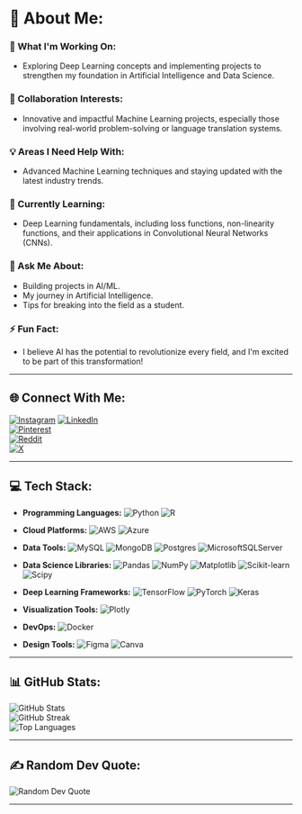 
# 💫 About Me:

### 🚀 What I'm Working On:

- Exploring Deep Learning concepts and implementing projects to strengthen my foundation in Artificial Intelligence and Data Science.

### 🤝 Collaboration Interests:

- Innovative and impactful Machine Learning projects, especially those involving real-world problem-solving or language translation systems.

### 💡 Areas I Need Help With:

- Advanced Machine Learning techniques and staying updated with the latest industry trends.

### 🌱 Currently Learning:

- Deep Learning fundamentals, including loss functions, non-linearity functions, and their applications in Convolutional Neural Networks (CNNs).

### 💬 Ask Me About:

- Building projects in AI/ML.
- My journey in Artificial Intelligence.
- Tips for breaking into the field as a student.

### ⚡ Fun Fact:

- I believe AI has the potential to revolutionize every field, and I'm excited to be part of this transformation!

---

## 🌐 Connect With Me:

[![Instagram](https://img.shields.io/badge/Instagram-%23E4405F.svg?logo=Instagram&logoColor=white)](https://instagram.com/mdshahid.27) 
[![LinkedIn](https://img.shields.io/badge/LinkedIn-%230077B5.svg?logo=linkedin&logoColor=white)](https://www.linkedin.com/in/mohammed-shahid-s-3b564229b/)  
[![Pinterest](https://img.shields.io/badge/Pinterest-%23E60023.svg?logo=Pinterest&logoColor=white)](https://pinterest.com/shahidsmohammed47)  
[![Reddit](https://img.shields.io/badge/Reddit-%23FF4500.svg?logo=Reddit&logoColor=white)](https://reddit.com/user/Mr_Vampire17)  
[![X](https://img.shields.io/badge/X-black.svg?logo=X&logoColor=white)](https://x.com/Md_Shah1d)

---

## 💻 Tech Stack:

- **Programming Languages:**
  ![Python](https://img.shields.io/badge/python-3670A0?style=plastic&logo=python&logoColor=ffdd54) ![R](https://img.shields.io/badge/r-%23276DC3.svg?style=plastic&logo=r&logoColor=white)

- **Cloud Platforms:**
  ![AWS](https://img.shields.io/badge/AWS-%23FF9900.svg?style=plastic&logo=amazon-aws&logoColor=white) ![Azure](https://img.shields.io/badge/azure-%230072C6.svg?style=plastic&logo=microsoftazure&logoColor=white)

- **Data Tools:**
  ![MySQL](https://img.shields.io/badge/mysql-4479A1.svg?style=plastic&logo=mysql&logoColor=white) ![MongoDB](https://img.shields.io/badge/MongoDB-%234ea94b.svg?style=plastic&logo=mongodb&logoColor=white) ![Postgres](https://img.shields.io/badge/postgres-%23316192.svg?style=plastic&logo=postgresql&logoColor=white) ![MicrosoftSQLServer](https://img.shields.io/badge/Microsoft%20SQL%20Server-CC2927?style=plastic&logo=microsoft%20sql%20server&logoColor=white)

- **Data Science Libraries:**
  ![Pandas](https://img.shields.io/badge/pandas-%23150458.svg?style=plastic&logo=pandas&logoColor=white) ![NumPy](https://img.shields.io/badge/numpy-%23013243.svg?style=plastic&logo=numpy&logoColor=white) ![Matplotlib](https://img.shields.io/badge/Matplotlib-%23ffffff.svg?style=plastic&logo=Matplotlib&logoColor=black) ![Scikit-learn](https://img.shields.io/badge/scikit--learn-%23F7931E.svg?style=plastic&logo=scikit-learn&logoColor=white) ![Scipy](https://img.shields.io/badge/SciPy-%230C55A5.svg?style=plastic&logo=scipy&logoColor=white)

- **Deep Learning Frameworks:**
  ![TensorFlow](https://img.shields.io/badge/TensorFlow-%23FF6F00.svg?style=plastic&logo=TensorFlow&logoColor=white) ![PyTorch](https://img.shields.io/badge/PyTorch-%23EE4C2C.svg?style=plastic&logo=PyTorch&logoColor=white) ![Keras](https://img.shields.io/badge/Keras-%23D00000.svg?style=plastic&logo=Keras&logoColor=white)

- **Visualization Tools:**
  ![Plotly](https://img.shields.io/badge/Plotly-%233F4F75.svg?style=plastic&logo=plotly&logoColor=white)

- **DevOps:**
  ![Docker](https://img.shields.io/badge/docker-%230db7ed.svg?style=plastic&logo=docker&logoColor=white)

- **Design Tools:**
  ![Figma](https://img.shields.io/badge/figma-%23F24E1E.svg?style=plastic&logo=figma&logoColor=white) ![Canva](https://img.shields.io/badge/Canva-%2300C4CC.svg?style=plastic&logo=Canva&logoColor=white)

---

## 📊 GitHub Stats:

![GitHub Stats](https://github-readme-stats.vercel.app/api?username=Md-Shahid-S&theme=dark&hide_border=false&include_all_commits=false&count_private=false)<br/>
![GitHub Streak](https://github-readme-streak-stats.herokuapp.com/?user=Md-Shahid-S&theme=dark&hide_border=false)<br/>
![Top Languages](https://github-readme-stats.vercel.app/api/top-langs/?username=Md-Shahid-S&theme=dark&hide_border=false&include_all_commits=false&count_private=false&layout=compact)

---

## ✍️ Random Dev Quote:

![Random Dev Quote](https://quotes-github-readme.vercel.app/api?type=horizontal&theme=radical)

---


